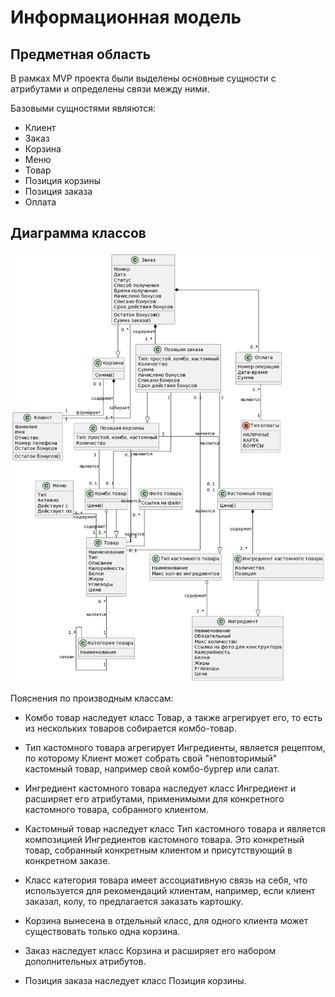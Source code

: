 # Информационная модель

## Предметная область

В рамках MVP проекта были выделены основные сущности с атрибутами и определены связи между ними.

Базовыми сущностями являются:

- Клиент
- Заказ
- Корзина
- Меню
- Товар
- Позиция корзины
- Позиция заказа
- Оплата

## Диаграмма классов

![](assets/images/classes.png)

Пояснения по производным классам:

- Комбо товар наследует класс Товар, а также агрегирует его, то есть из нескольких товаров собирается комбо-товар.

- Тип кастомного товара агрегирует Ингредиенты, является рецептом, по которому Клиент может собрать свой "неповторимый" кастомный товар, например свой комбо-бургер или салат.

- Ингредиент кастомного товара наследует класс Ингредиент и расширяет его атрибутами, применимыми для конкретного кастомного товара, собранного клиентом. 

- Кастомный товар наследует класс Тип кастомного товара и является композицией Ингредиентов кастомного товара. Это конкретный товар, собранный конкретным клиентом и присутствующий в конкретном заказе.

- Класс категория товара имеет ассоциативную связь на себя, что используется для рекомендаций клиентам, например, если клиент заказал, колу, то предлагается заказать картошку.

- Корзина вынесена в отдельный класс, для одного клиента может существовать только одна корзина.

- Заказ наследует класс Корзина и расширяет его набором дополнительных атрибутов.

- Позиция заказа наследует класс Позиция корзины.

